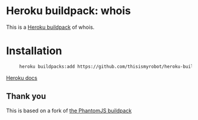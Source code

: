 # Heroku buildpack: whois

This is a [Heroku buildpack](http://devcenter.heroku.com/articles/buildpacks) of whois.

# Installation

```bash
     heroku buildpacks:add https://github.com/thisismyrobot/heroku-buildpack-whois.git
```

[Heroku docs](https://devcenter.heroku.com/articles/using-multiple-buildpacks-for-an-app#adding-a-buildpack)

## Thank you

This is based on a fork of [the PhantomJS buildpack](https://github.com/stomita/heroku-buildpack-phantomjs)
